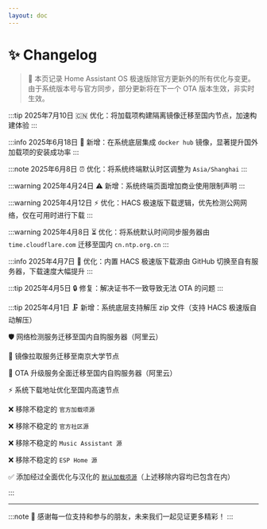 ```yaml
--- 
layout: doc 
---
```


# ✨ Changelog
> 📝 本页记录 Home Assistant OS 极速版除官方更新外的所有优化与变更。由于系统版本号与官方同步，部分更新将在下一个 OTA 版本生效，非实时生效。



:::tip 2025年7月10日
🇨🇳 优化：将加载项构建隔离镜像迁移至国内节点，加速构建体验
:::

:::info 2025年6月18日
🐳 新增：在系统底层集成 `docker hub` 镜像，显著提升国外加载项的安装成功率
:::

:::note 2025年6月8日
⏰ 优化：将系统终端默认时区调整为 `Asia/Shanghai`
:::

:::warning 2025年4月24日
⚠️ 新增：系统终端页面增加商业使用限制声明
:::

:::warning 2025年4月12日
⚡ 优化：HACS 极速版下载逻辑，优先检测公网网络，仅在可用时进行下载
:::

:::warning 2025年4月8日
⏳ 优化：将系统默认时间同步服务器由 `time.cloudflare.com` 迁移至国内 `cn.ntp.org.cn`
:::

:::info 2025年4月7日
🚀 优化：内置 HACS 极速版下载源由 GitHub 切换至自有服务器，下载速度大幅提升
:::

:::tip 2025年4月5日
🔒 修复：解决证书不一致导致无法 OTA 的问题
:::

:::tip 2025年4月1日
🗜️ 新增：系统底层支持解压 zip 文件（支持 HACS 极速版自动解压）

🛡️ 网络检测服务迁移至国内自购服务器（阿里云）

🏫 镜像拉取服务迁移至南京大学节点

🔄 OTA 升级服务全面迁移至国内自购服务器（阿里云）

⚡ 系统下载地址优化至国内高速节点

❌ 移除不稳定的 `官方加载项源`

❌ 移除不稳定的 `官方社区源`

❌ 移除不稳定的 `Music Assistant 源`

❌ 移除不稳定的 `ESP Home 源`

✅ 添加经过全面优化与汉化的 [`默认加载项源`](addoncn)（上述移除内容均已包含在内）

:::

---

:::note
🚩 感谢每一位支持和参与的朋友，未来我们一起见证更多精彩！
:::
